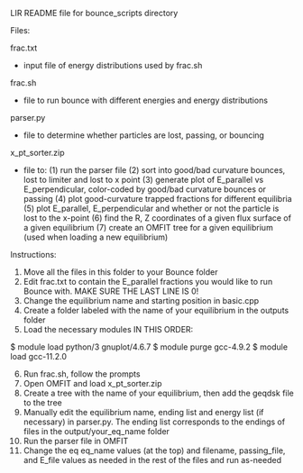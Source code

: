 LIR README file for bounce_scripts directory

Files: 

frac.txt
   - input file of energy distributions used by frac.sh

frac.sh 
   - file to run bounce with different energies and energy distributions

parser.py 
   - file to determine whether particles are lost, passing, or bouncing

x_pt_sorter.zip
   - file to: 
	(1) run the parser file
	(2) sort into good/bad curvature bounces, lost to limiter and lost to x point
	(3) generate plot of E_parallel vs E_perpendicular, color-coded by good/bad curvature bounces or passing
	(4) plot good-curvature trapped fractions for different equilibria
	(5) plot E_parallel, E_perpendicular and whether or not the particle is lost to the x-point
	(6) find the R, Z coordinates of a given flux surface of a given equilibrium
	(7) create an OMFIT tree for a given equilibrium (used when loading a new equilibrium)
	

Instructions: 
1. Move all the files in this folder to your Bounce folder
2. Edit frac.txt to contain the E_parallel fractions you would like to run Bounce with. MAKE SURE THE LAST LINE IS 0!
3. Change the equilibrium name and starting position in basic.cpp
4. Create a folder labeled with the name of your equilibrium in the outputs folder
5. Load the necessary modules IN THIS ORDER:

$ module load python/3 gnuplot/4.6.7 
$ module purge gcc-4.9.2
$ module load gcc-11.2.0

6. Run frac.sh, follow the prompts
7. Open OMFIT and load x_pt_sorter.zip
8. Create a tree with the name of your equilibrium, then add the geqdsk file to the tree
9. Manually edit the equilibrium name, ending list and energy list (if necessary) in parser.py. The ending list corresponds to the endings of files in the output/your_eq_name folder
10. Run the parser file in OMFIT
11. Change the eq eq_name values (at the top) and filename, passing_file, and E_file values as needed in the rest of the files and run as-needed
